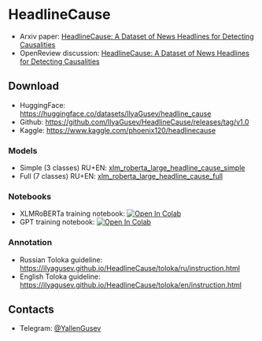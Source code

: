 # HeadlineCause
* Arxiv paper: [HeadlineCause: A Dataset of News Headlines for Detecting Causalities](https://arxiv.org/abs/2108.12626)
* OpenReview discussion: [HeadlineCause: A Dataset of News Headlines for Detecting Causalities](https://openreview.net/forum?id=ipRfG6Y9jJS)

## Download
- HuggingFace: https://huggingface.co/datasets/IlyaGusev/headline_cause
- Github: https://github.com/IlyaGusev/HeadlineCause/releases/tag/v1.0
- Kaggle: https://www.kaggle.com/phoenix120/headlinecause

### Models
- Simple (3 classes) RU+EN: [xlm_roberta_large_headline_cause_simple](https://huggingface.co/IlyaGusev/xlm_roberta_large_headline_cause_simple)
- Full (7 classes) RU+EN: [xlm_roberta_large_headline_cause_full](https://huggingface.co/IlyaGusev/xlm_roberta_large_headline_cause_full)

### Notebooks
- XLMRoBERTa training notebook: [![Open In Colab](https://colab.research.google.com/assets/colab-badge.svg)](https://colab.research.google.com/drive/1NAnD0OJ0TnYCJRsHpYUyYkjr_yi8ObcA)
- GPT training notebook: [![Open In Colab](https://colab.research.google.com/assets/colab-badge.svg)](https://colab.research.google.com/drive/1bIChqzhv76psK95qIahWbgbQ5btJqiD-)

### Annotation
- Russian Toloka guideline: https://ilyagusev.github.io/HeadlineCause/toloka/ru/instruction.html
- English Toloka guideline: https://ilyagusev.github.io/HeadlineCause/toloka/en/instruction.html


## Contacts
* Telegram: [@YallenGusev](https://t.me/YallenGusev)
